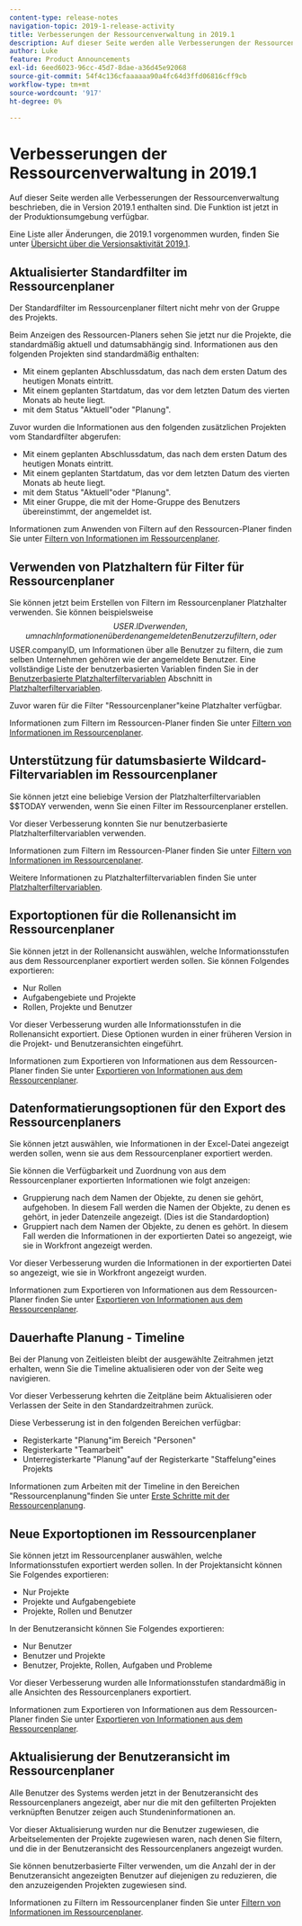 ```yaml
---
content-type: release-notes
navigation-topic: 2019-1-release-activity
title: Verbesserungen der Ressourcenverwaltung in 2019.1
description: Auf dieser Seite werden alle Verbesserungen der Ressourcenverwaltung beschrieben, die in Version 2019.1 enthalten sind. Die Funktion ist jetzt in der Produktionsumgebung verfügbar.
author: Luke
feature: Product Announcements
exl-id: 6eed6023-96cc-45d7-8dae-a36d45e92068
source-git-commit: 54f4c136cfaaaaaa90a4fc64d3ffd06816cff9cb
workflow-type: tm+mt
source-wordcount: '917'
ht-degree: 0%

---
```


# Verbesserungen der Ressourcenverwaltung in 2019.1

Auf dieser Seite werden alle Verbesserungen der Ressourcenverwaltung beschrieben, die in Version 2019.1 enthalten sind. Die Funktion ist jetzt in der Produktionsumgebung verfügbar.

Eine Liste aller Änderungen, die 2019.1 vorgenommen wurden, finden Sie unter [Übersicht über die Versionsaktivität 2019.1](../../../../product-announcements/product-releases/quarterly-release-archive/2019.1-release-activity/2019.1-release-activity-overview.md).

## Aktualisierter Standardfilter im Ressourcenplaner

Der Standardfilter im Ressourcenplaner filtert nicht mehr von der Gruppe des Projekts.

Beim Anzeigen des Ressourcen-Planers sehen Sie jetzt nur die Projekte, die standardmäßig aktuell und datumsabhängig sind. Informationen aus den folgenden Projekten sind standardmäßig enthalten:

* Mit einem geplanten Abschlussdatum, das nach dem ersten Datum des heutigen Monats eintritt.
* Mit einem geplanten Startdatum, das vor dem letzten Datum des vierten Monats ab heute liegt.
* mit dem Status &quot;Aktuell&quot;oder &quot;Planung&quot;.

Zuvor wurden die Informationen aus den folgenden zusätzlichen Projekten vom Standardfilter abgerufen:

* Mit einem geplanten Abschlussdatum, das nach dem ersten Datum des heutigen Monats eintritt.
* Mit einem geplanten Startdatum, das vor dem letzten Datum des vierten Monats ab heute liegt.
* mit dem Status &quot;Aktuell&quot;oder &quot;Planung&quot;.
* Mit einer Gruppe, die mit der Home-Gruppe des Benutzers übereinstimmt, der angemeldet ist.

Informationen zum Anwenden von Filtern auf den Ressourcen-Planer finden Sie unter [Filtern von Informationen im Ressourcenplaner](../../../../resource-mgmt/resource-planning/filter-resource-planner.md).

## Verwenden von Platzhaltern für Filter für Ressourcenplaner

Sie können jetzt beim Erstellen von Filtern im Ressourcenplaner Platzhalter verwenden. Sie können beispielsweise $$USER.ID verwenden, um nach Informationen über den angemeldeten Benutzer zu filtern, oder $$USER.companyID, um Informationen über alle Benutzer zu filtern, die zum selben Unternehmen gehören wie der angemeldete Benutzer. Eine vollständige Liste der benutzerbasierten Variablen finden Sie in der [Benutzerbasierte Platzhalterfiltervariablen](../../../../reports-and-dashboards/reports/reporting-elements/understand-wildcard-filter-variables.md#user-based-variables) Abschnitt in [Platzhalterfiltervariablen](../../../../reports-and-dashboards/reports/reporting-elements/understand-wildcard-filter-variables.md).

Zuvor waren für die Filter &quot;Ressourcenplaner&quot;keine Platzhalter verfügbar.

Informationen zum Filtern im Ressourcen-Planer finden Sie unter [Filtern von Informationen im Ressourcenplaner](../../../../resource-mgmt/resource-planning/filter-resource-planner.md).

<!--
<iframe class="mt-media" src="assets/290697527?title=0&byline=0&portrait=0" width="640px" height="360px" frameborder="0" allowfullscreen></iframe>
-->

## Unterstützung für datumsbasierte Wildcard-Filtervariablen im Ressourcenplaner

Sie können jetzt eine beliebige Version der Platzhalterfiltervariablen $$TODAY verwenden, wenn Sie einen Filter im Ressourcenplaner erstellen.

Vor dieser Verbesserung konnten Sie nur benutzerbasierte Platzhalterfiltervariablen verwenden.

Informationen zum Filtern im Ressourcen-Planer finden Sie unter [Filtern von Informationen im Ressourcenplaner](../../../../resource-mgmt/resource-planning/filter-resource-planner.md).

Weitere Informationen zu Platzhalterfiltervariablen finden Sie unter [Platzhalterfiltervariablen](../../../../reports-and-dashboards/reports/reporting-elements/understand-wildcard-filter-variables.md).

## Exportoptionen für die Rollenansicht im Ressourcenplaner

Sie können jetzt in der Rollenansicht auswählen, welche Informationsstufen aus dem Ressourcenplaner exportiert werden sollen. Sie können Folgendes exportieren:

* Nur Rollen
* Aufgabengebiete und Projekte
* Rollen, Projekte und Benutzer

Vor dieser Verbesserung wurden alle Informationsstufen in die Rollenansicht exportiert. Diese Optionen wurden in einer früheren Version in die Projekt- und Benutzeransichten eingeführt.

Informationen zum Exportieren von Informationen aus dem Ressourcen-Planer finden Sie unter [Exportieren von Informationen aus dem Ressourcenplaner](../../../../resource-mgmt/resource-planning/export-resource-planner.md).

## Datenformatierungsoptionen für den Export des Ressourcenplaners

Sie können jetzt auswählen, wie Informationen in der Excel-Datei angezeigt werden sollen, wenn sie aus dem Ressourcenplaner exportiert werden.

Sie können die Verfügbarkeit und Zuordnung von aus dem Ressourcenplaner exportierten Informationen wie folgt anzeigen:

* Gruppierung nach dem Namen der Objekte, zu denen sie gehört, aufgehoben. In diesem Fall werden die Namen der Objekte, zu denen es gehört, in jeder Datenzeile angezeigt. (Dies ist die Standardoption)
* Gruppiert nach dem Namen der Objekte, zu denen es gehört. In diesem Fall werden die Informationen in der exportierten Datei so angezeigt, wie sie in Workfront angezeigt werden.

Vor dieser Verbesserung wurden die Informationen in der exportierten Datei so angezeigt, wie sie in Workfront angezeigt wurden.

Informationen zum Exportieren von Informationen aus dem Ressourcen-Planer finden Sie unter [Exportieren von Informationen aus dem Ressourcenplaner](../../../../resource-mgmt/resource-planning/export-resource-planner.md).

## Dauerhafte Planung - Timeline

Bei der Planung von Zeitleisten bleibt der ausgewählte Zeitrahmen jetzt erhalten, wenn Sie die Timeline aktualisieren oder von der Seite weg navigieren.

Vor dieser Verbesserung kehrten die Zeitpläne beim Aktualisieren oder Verlassen der Seite in den Standardzeitrahmen zurück.

Diese Verbesserung ist in den folgenden Bereichen verfügbar:

* Registerkarte &quot;Planung&quot;im Bereich &quot;Personen&quot;
* Registerkarte &quot;Teamarbeit&quot;
* Unterregisterkarte &quot;Planung&quot;auf der Registerkarte &quot;Staffelung&quot;eines Projekts

Informationen zum Arbeiten mit der Timeline in den Bereichen &quot;Ressourcenplanung&quot;finden Sie unter [Erste Schritte mit der Ressourcenplanung](../../../../resource-mgmt/resource-scheduling/get-started-resource-scheduling.md).

## Neue Exportoptionen im Ressourcenplaner

Sie können jetzt im Ressourcenplaner auswählen, welche Informationsstufen exportiert werden sollen. In der Projektansicht können Sie Folgendes exportieren:

* Nur Projekte
* Projekte und Aufgabengebiete
* Projekte, Rollen und Benutzer

In der Benutzeransicht können Sie Folgendes exportieren:

* Nur Benutzer
* Benutzer und Projekte
* Benutzer, Projekte, Rollen, Aufgaben und Probleme

Vor dieser Verbesserung wurden alle Informationsstufen standardmäßig in alle Ansichten des Ressourcenplaners exportiert.

Informationen zum Exportieren von Informationen aus dem Ressourcen-Planer finden Sie unter [Exportieren von Informationen aus dem Ressourcenplaner](../../../../resource-mgmt/resource-planning/export-resource-planner.md).

## Aktualisierung der Benutzeransicht im Ressourcenplaner

Alle Benutzer des Systems werden jetzt in der Benutzeransicht des Ressourcenplaners angezeigt, aber nur die mit den gefilterten Projekten verknüpften Benutzer zeigen auch Stundeninformationen an.

Vor dieser Aktualisierung wurden nur die Benutzer zugewiesen, die Arbeitselementen der Projekte zugewiesen waren, nach denen Sie filtern, und die in der Benutzeransicht des Ressourcenplaners angezeigt wurden.

Sie können benutzerbasierte Filter verwenden, um die Anzahl der in der Benutzeransicht angezeigten Benutzer auf diejenigen zu reduzieren, die den anzuzeigenden Projekten zugewiesen sind.

Informationen zu Filtern im Ressourcenplaner finden Sie unter [Filtern von Informationen im Ressourcenplaner](../../../../resource-mgmt/resource-planning/filter-resource-planner.md).
